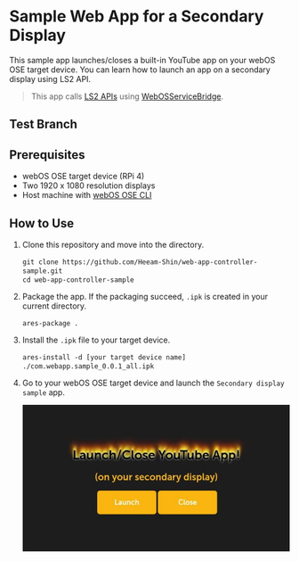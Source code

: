 # Sample Web App for a Secondary Display

This sample app launches/closes a built-in YouTube app on your webOS OSE target device. You can learn how to launch an app on a secondary display using LS2 API.

> This app calls [LS2 APIs](https://www.webosose.org/docs/guides/development/web-apps/using-ls2-api-in-web-apps/) using [WebOSServiceBridge](https://www.webosose.org/docs/reference/webosservicebridge-api/webosservicebridge-api-reference/).

## Test Branch

## Prerequisites

- webOS OSE target device (RPi 4)
- Two 1920 x 1080 resolution displays
- Host machine with [webOS OSE CLI](https://www.webosose.org/docs/tools/sdk/cli/cli-user-guide/#installing-cli)

## How to Use

1. Clone this repository and move into the directory.

    ```
    git clone https://github.com/Heeam-Shin/web-app-controller-sample.git
    cd web-app-controller-sample
    ```

2. Package the app. If the packaging succeed, `.ipk` is created in your current directory.

    ```
    ares-package .
    ```

3. Install the `.ipk` file to your target device.

    ```
    ares-install -d [your target device name] ./com.webapp.sample_0.0.1_all.ipk
    ```

4. Go to your webOS OSE target device and launch the `Secondary display sample` app.

    ![App screenshot](./images/screenshot-web-app-controller.jpg)
